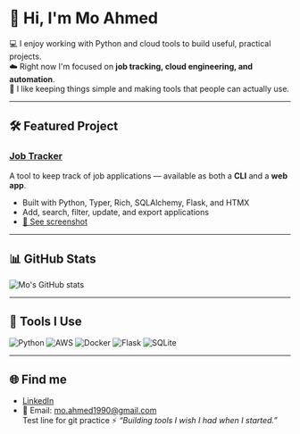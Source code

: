 # 👋 Hi, I'm Mo Ahmed

💻 I enjoy working with Python and cloud tools to build useful, practical projects.  
☁️ Right now I'm focused on **job tracking, cloud engineering, and automation**.  
🚀 I like keeping things simple and making tools that people can actually use.  

---

## 🛠️ Featured Project

### [Job Tracker](https://github.com/moahmed90/job-tracker)
A tool to keep track of job applications — available as both a **CLI** and a **web app**.  
- Built with Python, Typer, Rich, SQLAlchemy, Flask, and HTMX  
- Add, search, filter, update, and export applications  
- [📸 See screenshot](https://github.com/moahmed90/job-tracker/blob/main/docs/screenshot.png)  

---

## 📊 GitHub Stats
![Mo's GitHub stats](https://github-readme-stats.vercel.app/api?username=moahmed90&show_icons=true&theme=tokyonight)  

---

## 🧰 Tools I Use
![Python](https://img.shields.io/badge/Python-3670A0?style=for-the-badge&logo=python&logoColor=ffdd54)
![AWS](https://img.shields.io/badge/AWS-232F3E?style=for-the-badge&logo=amazonaws&logoColor=FF9900)
![Docker](https://img.shields.io/badge/Docker-2496ED?style=for-the-badge&logo=docker&logoColor=white)
![Flask](https://img.shields.io/badge/Flask-000000?style=for-the-badge&logo=flask&logoColor=white)
![SQLite](https://img.shields.io/badge/SQLite-07405E?style=for-the-badge&logo=sqlite&logoColor=white)

---

## 🌐 Find me
- [LinkedIn](https://linkedin.com/in/YOUR-LINK)  
- 📧 Email: mo.ahmed1990@gmail.com  
  Test line for git practice
⚡ *“Building tools I wish I had when I started.”*
